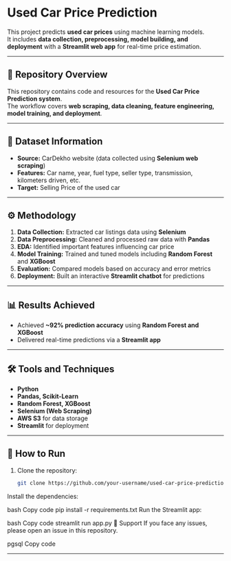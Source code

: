 # **Used Car Price Prediction**

This project predicts **used car prices** using machine learning models.  
It includes **data collection, preprocessing, model building, and deployment** with a **Streamlit web app** for real-time price estimation.  

---

## 📂 **Repository Overview**
This repository contains code and resources for the **Used Car Price Prediction system**.  
The workflow covers **web scraping, data cleaning, feature engineering, model training, and deployment**.  

---

## 📑 **Dataset Information**
- **Source:** CarDekho website (data collected using **Selenium web scraping**)  
- **Features:** Car name, year, fuel type, seller type, transmission, kilometers driven, etc.  
- **Target:** Selling Price of the used car  

---

## ⚙️ **Methodology**
1. **Data Collection:** Extracted car listings data using **Selenium**  
2. **Data Preprocessing:** Cleaned and processed raw data with **Pandas**  
3. **EDA:** Identified important features influencing car price  
4. **Model Training:** Trained and tuned models including **Random Forest** and **XGBoost**  
5. **Evaluation:** Compared models based on accuracy and error metrics  
6. **Deployment:** Built an interactive **Streamlit chatbot** for predictions  

---

## 📊 **Results Achieved**
- Achieved **~92% prediction accuracy** using **Random Forest and XGBoost**  
- Delivered real-time predictions via a **Streamlit app**  

---

## 🛠️ **Tools and Techniques**
- **Python**  
- **Pandas, Scikit-Learn**  
- **Random Forest, XGBoost**  
- **Selenium (Web Scraping)**  
- **AWS S3** for data storage  
- **Streamlit** for deployment  

---

## 🚀 **How to Run**
1. Clone the repository:  
   ```bash
   git clone https://github.com/your-username/used-car-price-prediction.git
Install the dependencies:

bash
Copy code
pip install -r requirements.txt
Run the Streamlit app:

bash
Copy code
streamlit run app.py
📧 Support
If you face any issues, please open an issue in this repository.

pgsql
Copy code

---
